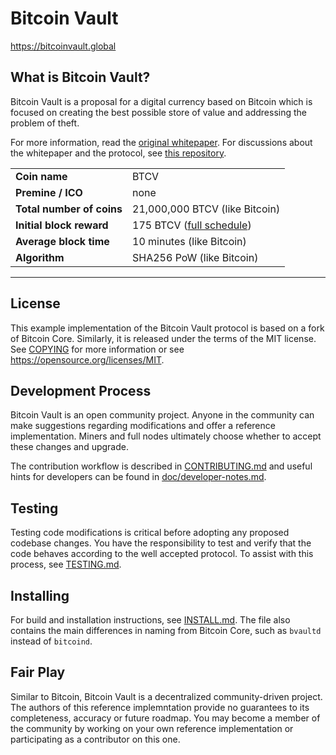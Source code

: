 Bitcoin Vault
==============

https://bitcoinvault.global

What is Bitcoin Vault?
-----------------------

Bitcoin Vault is a proposal for a digital currency based on Bitcoin which is focused on creating the best possible store of value and addressing the problem of theft.

For more information, read the [original whitepaper](https://bitcoinvault.org/bitcoinvault.pdf). For discussions about the whitepaper and the protocol, see [this repository](https://github.com/bitcoinvault/whitepaper).

| | |
|-----------|-----------------------|
| **Coin name** | BTCV |
| **Premine / ICO** | none |
| **Total number of coins** | 21,000,000 BTCV (like Bitcoin) |
| **Initial block reward** | 175 BTCV ([full schedule](https://github.com/bitcoinvault/whitepaper/issues/14)) |
| **Average block time** | 10 minutes (like Bitcoin) |
| **Algorithm** | SHA256 PoW (like Bitcoin) |

----

License
-------

This example implementation of the Bitcoin Vault protocol is based on a fork of Bitcoin Core. Similarly, it is released under the terms of the MIT license. See [COPYING](COPYING) for more information or see https://opensource.org/licenses/MIT.

Development Process
-------------------

Bitcoin Vault is an open community project. Anyone in the community can make suggestions regarding modifications and offer a reference implementation. Miners and full nodes ultimately choose whether to accept these changes and upgrade.

The contribution workflow is described in [CONTRIBUTING.md](CONTRIBUTING.md) and useful hints for developers can be found in [doc/developer-notes.md](doc/developer-notes.md).

Testing
-------

Testing code modifications is critical before adopting any proposed codebase changes. You have the responsibility to test and verify that the code behaves according to the well accepted protocol. To assist with this process, see [TESTING.md](TESTING.md).

Installing
----------

For build and installation instructions, see [INSTALL.md](INSTALL.md). The file also contains the main differences in naming from Bitcoin Core, such as `bvaultd` instead of `bitcoind`.

Fair Play
---------

Similar to Bitcoin, Bitcoin Vault is a decentralized community-driven project. The authors of this reference implemntation provide no guarantees to its completeness, accuracy or future roadmap. You may become a member of the community by working on your own reference implementation or participating as a contributor on this one.
